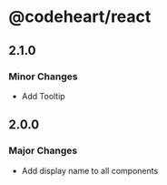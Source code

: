 # @codeheart/react

## 2.1.0

### Minor Changes

- Add Tooltip

## 2.0.0

### Major Changes

- Add display name to all components

